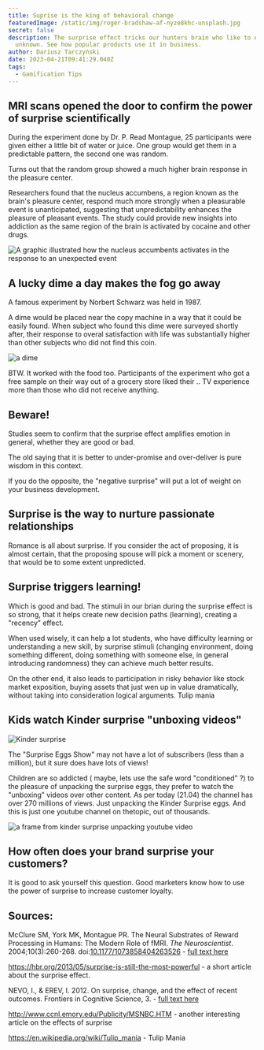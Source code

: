 ```yaml
---
title: Suprise is the king of behavioral change
featuredImage: /static/img/roger-bradshaw-af-nyze8khc-unsplash.jpg
secret: false
description: The surprise effect tricks our hunters brain who like to explore
  unknown. See how popular products use it in business.
author: Dariusz Tarczyński
date: 2023-04-21T09:41:29.040Z
tags:
  - Gamification Tips
---
```

## MRI scans opened the door to confirm the power of surprise scientifically

During the experiment done by Dr. P. Read Montague, 25 participants were given either a little bit of water or juice. One group would get them in a predictable pattern, the second one was random.

Turns out that the random group showed a much higher brain response in the pleasure center. 

Researchers found that the nucleus accumbens, a region known as the brain's pleasure center, respond much more strongly when a pleasurable event is unanticipated, suggesting that unpredictability enhances the pleasure of pleasant events. The study could provide new insights into addiction as the same region of the brain is activated by cocaine and other drugs.

![A graphic illustrated how the nucleus accumbents activates in the response to an unexpected event](/static/img/brave_e441fabesk.png)

## A lucky dime a day makes the fog go away

A famous experiment by Norbert Schwarz was held in 1987.

A dime would be placed near the copy machine in a way that it could be easily found. When subject who found this dime were surveyed shortly after, their response to overal satisfaction with life was substantially higher than other subjects who did not find this coin.

![a dime](/static/img/brave_k9vey9svx2.png)

BTW. It worked with the food too. Participants of the experiment who got a free sample on their way out of a grocery store liked their .. TV experience more than those who did not receive anything.

## Beware!

Studies seem to confirm that the surprise effect amplifies emotion in general, whether they are good or bad. 

The old saying that it is better to under-promise and over-deliver is pure wisdom in this context.

If you do the opposite, the "negative surprise" will put a lot of weight on your business development.

## Surprise is the way to nurture passionate relationships

Romance is all about surprise. If you consider the act of proposing, it is almost certain, that the proposing spouse will pick a moment or scenery, that would be to some extent unpredicted.

## Surprise triggers learning!

Which is good and bad. The stimuli in our brian during the surprise effect is so strong, that it helps create new decision paths (learning), creating a "recency" effect.

When used wisely, it can help a lot students, who have difficulty learning or understanding a new skill, by surprise stimuli (changing environment, doing something different, doing something with someone else, in general introducing randomness) they can achieve much better results.

On the other end, it also leads to participation in risky behavior like stock market exposition, buying assets that just wen up in value dramatically, without taking into consideration logical arguments.  Tulip mania

## Kids watch Kinder surprise "unboxing videos"

![](/static/img/kinder-surprise.png "Kinder surprise")

The "Surprise Eggs Show" may not have a lot of subscribers (less than a million), but it sure does have lots of views!

Children are so addicted ( maybe, lets use the safe word "conditioned" ?) to the pleasure of unpacking the surprise eggs, they prefer to watch the "unboxing" videos over other content. As per today (21.04) the channel has over 270 millions of views. Just unpacking the Kinder Surprise eggs. And this is just one youtube channel on thetopic, out of thousands.

![a frame from kinder surprise unpacking youtube video](/static/img/brave_kfish89sra.png)

## How often does your brand surprise your customers?

It is good to ask yourself this question. Good marketers know how to use the power of surprise to increase customer loyalty.



## Sources:

McClure SM, York MK, Montague PR. The Neural Substrates of Reward Processing in Humans: The Modern Role of fMRI. *The Neuroscientist*. 2004;10(3):260-268. doi:[10.1177/1073858404263526](https://doi.org/10.1177/1073858404263526) - [full text here](https://citeseerx.ist.psu.edu/document?repid=rep1&type=pdf&doi=fbf6c4ed6b8b4f494b7563a8f1716a6be31641ec) 

<https://hbr.org/2013/05/surprise-is-still-the-most-powerful> - a short article about the surprise effect. 

NEVO, I., & EREV, I. 2012. On surprise, change, and the effect of recent outcomes. Frontiers in Cognitive Science, 3. - [full text here](https://www.frontiersin.org/articles/10.3389/fpsyg.2012.00024/full)

<http://www.ccnl.emory.edu/Publicity/MSNBC.HTM> - another interesting article on the effects of surprise

<https://en.wikipedia.org/wiki/Tulip_mania> - Tulip Mania